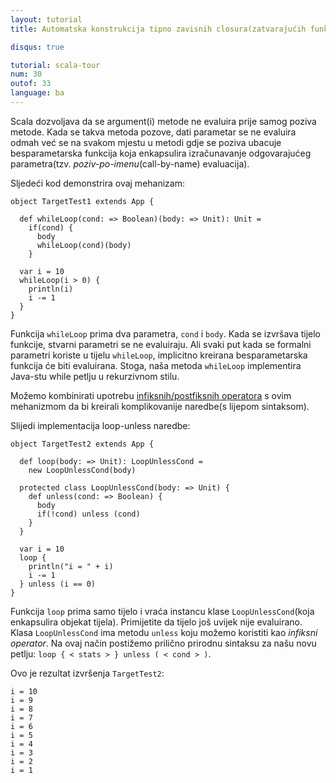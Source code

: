 ```yaml
---
layout: tutorial
title: Automatska konstrukcija tipno zavisnih closura(zatvarajućih funkcija)

disqus: true

tutorial: scala-tour
num: 30
outof: 33
language: ba
---
```


Scala dozvoljava da se argument(i) metode ne evaluira prije samog poziva metode.
Kada se takva metoda pozove, dati parametar se ne evaluira odmah već se na svakom mjestu u metodi gdje se poziva ubacuje 
besparametarska funkcija koja enkapsulira izračunavanje odgovarajućeg parametra(tzv. *poziv-po-imenu*(call-by-name) evaluacija).

Sljedeći kod demonstrira ovaj mehanizam:

    object TargetTest1 extends App {
	
      def whileLoop(cond: => Boolean)(body: => Unit): Unit =
        if(cond) {
          body
          whileLoop(cond)(body)
        }
		
      var i = 10
      whileLoop(i > 0) {
        println(i)
        i -= 1
      }
    }

Funkcija `whileLoop` prima dva parametra, `cond` i `body`. Kada se izvršava tijelo funkcije, stvarni parametri se ne evaluiraju. 
Ali svaki put kada se formalni parametri koriste u tijelu `whileLoop`, implicitno kreirana besparametarska funkcija će biti evaluirana.
Stoga, naša metoda `whileLoop` implementira Java-stu while petlju u rekurzivnom stilu.

Možemo kombinirati upotrebu [infiksnih/postfiksnih operatora](operators.html) s ovim mehanizmom da bi kreirali 
komplikovanije naredbe(s lijepom sintaksom).

Slijedi implementacija loop-unless naredbe:

    object TargetTest2 extends App {
	
      def loop(body: => Unit): LoopUnlessCond =
        new LoopUnlessCond(body)
		
      protected class LoopUnlessCond(body: => Unit) {
        def unless(cond: => Boolean) {
          body
          if(!cond) unless (cond)
        }
      }
	  
      var i = 10
      loop {
        println("i = " + i)
        i -= 1
      } unless (i == 0)
    }

Funkcija `loop` prima samo tijelo i vraća instancu klase `LoopUnlessCond`(koja enkapsulira objekat tijela).
Primijetite da tijelo još uvijek nije evaluirano.
Klasa `LoopUnlessCond` ima metodu `unless` koju možemo koristiti kao *infiksni operator*.
Na ovaj način postižemo prilično prirodnu sintaksu za našu novu petlju: `loop { < stats > } unless ( < cond > )`.

Ovo je rezultat izvršenja `TargetTest2`:

    i = 10
    i = 9
    i = 8
    i = 7
    i = 6
    i = 5
    i = 4
    i = 3
    i = 2
    i = 1

